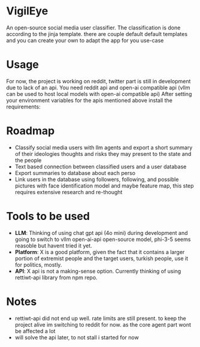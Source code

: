 # VigilEye
 
An open-source social media user classifier. The classification is done according to the jinja template. there are couple default default templates and you can create your own to adapt the app for you use-case
# Usage
For now, the project is working on reddit, twitter part is still in development due to lack of an api.
You need reddit api and open-ai compatible api (vllm can be used to host local models with open-ai compatible api)
After setting your environment variables for the apis mentioned above install the requirements:

# Roadmap
- Classify social media users with llm agents and export a short summary of their ideologies thoughts and risks they may present to the state and the people
- Text based connection between classified users and a user database
- Export summaries to database about each perso
- Link users in the database using followers, following, and possible pictures with face identification model and maybe feature map, this step requires extensive research and re-thought

# Tools to be used
- **LLM**: Thinking of using chat gpt api (4o mini) during development and going to switch to vllm open-ai-api open-source model, phi-3-5 seems reasoble but havent tried it yet.  
- **Platform**: X is a good platform, given the fact that it contains a larger portion of extremist people and the target users, turkish people, use it for politics, mostly.
- **API**: X api is not a making-sense option. Currently thinking of using rettiwt-api library from npm repo.

# Notes
- rettiwt-api did not end up well. rate limits are still present. to keep the project alive im switching to reddit for now. as the core agent part wont be affected a lot
- will solve the api later, to not stall i started for now